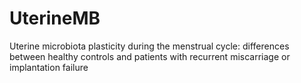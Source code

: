 # UterineMB
Uterine microbiota plasticity during the menstrual cycle: differences between healthy controls and patients with recurrent miscarriage or implantation failure 
